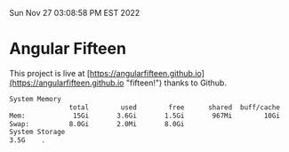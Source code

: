 Sun Nov 27 03:08:58 PM EST 2022

# Angular Fifteen


This project is live at [https://angularfifteen.github.io](https://angularfifteen.github.io "fifteen!") thanks to Github.

```bash
System Memory
               total        used        free      shared  buff/cache   available
Mem:            15Gi       3.6Gi       1.5Gi       967Mi        10Gi        10Gi
Swap:          8.0Gi       2.0Mi       8.0Gi
System Storage
3.5G	.
```

